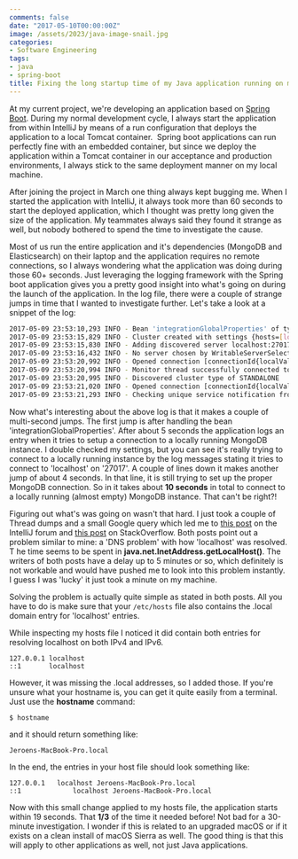 ```yaml
---
comments: false
date: "2017-05-10T00:00:00Z"
image: /assets/2023/java-image-snail.jpg
categories:
- Software Engineering
tags:
- java
- spring-boot
title: Fixing the long startup time of my Java application running on macOS Sierra
---
```


At my current project, we're developing an application based on [Spring Boot](https://projects.spring.io/spring-boot/). During my normal development cycle, I always start the application from within IntelliJ by means of a run configuration that deploys the application to a local Tomcat container.  Spring boot applications can run perfectly fine with an embedded container, but since we deploy the application within a Tomcat container in our acceptance and production environments, I always stick to the same deployment manner on my local machine.

After joining the project in March one thing always kept bugging me. When I started the application with IntelliJ, it always took more than 60 seconds to start the deployed application, which I thought was pretty long given the size of the application. My teammates always said they found it strange as well, but nobody bothered to spend the time to investigate the cause.

Most of us run the entire application and it's dependencies (MongoDB and Elasticsearch) on their laptop and the application requires no remote connections, so I always wondering what the application was doing during those 60+ seconds. Just leveraging the logging framework with the Spring boot application gives you a pretty good insight into what's going on during the launch of the application. In the log file, there were a couple of strange jumps in time that I wanted to investigate further. Let's take a look at a snippet of the log:

``` bash
2017-05-09 23:53:10,293 INFO - Bean 'integrationGlobalProperties' of type [class java.util.Properties] is not eligible for getting processed by all BeanPostProcessors (for example: not eligible for auto-proxying)
2017-05-09 23:53:15,829 INFO - Cluster created with settings {hosts=[localhost:27017], mode=MULTIPLE, requiredClusterType=UNKNOWN, serverSelectionTimeout='30000 ms', maxWaitQueueSize=500}
2017-05-09 23:53:15,830 INFO - Adding discovered server localhost:27017 to client view of cluster
2017-05-09 23:53:16,432 INFO - No server chosen by WritableServerSelector from cluster description ClusterDescription{type=UNKNOWN, connectionMode=MULTIPLE, serverDescriptions=[ServerDescription{address=localhost:27017, type=UNKNOWN, state=CONNECTING}]}. Waiting for 30000 ms before timing out
2017-05-09 23:53:20,992 INFO - Opened connection [connectionId{localValue:1, serverValue:45}] to localhost:27017
2017-05-09 23:53:20,994 INFO - Monitor thread successfully connected to server with description ServerDescription{address=localhost:27017, type=STANDALONE, state=CONNECTED, ok=true, version=ServerVersion{versionList=[3, 4, 2]}, minWireVersion=0, maxWireVersion=5, maxDocumentSize=16777216, roundTripTimeNanos=457426}
2017-05-09 23:53:20,995 INFO - Discovered cluster type of STANDALONE
2017-05-09 23:53:21,020 INFO - Opened connection [connectionId{localValue:2, serverValue:46}] to localhost:27017
2017-05-09 23:53:21,293 INFO - Checking unique service notification from repository: [text=]
```

Now what's interesting about the above log is that it makes a couple of multi-second jumps. The first jump is after handling the bean 'integrationGlobalProperties'. After about 5 seconds the application logs an entry when it tries to setup a connection to a locally running MongoDB instance. I double checked my settings, but you can see it's really trying to connect to a locally running instance by the log messages stating it tries to connect to 'localhost' on '27017'.
A couple of lines down it makes another jump of about 4 seconds. In that line, it is still trying to set up the proper MongoDB connection. So in it takes about **10 seconds** in total to connect to a locally running (almost empty) MongoDB instance. That can't be right?!

Figuring out what's was going on wasn't that hard. I just took a couple of Thread dumps and a small Google query which led me to [this post](https://youtrack.jetbrains.com/issue/IDEA-161967) on the IntelliJ forum and [this post](http://stackoverflow.com/questions/39636792/jvm-takes-a-long-time-to-resolve-ip-address-for-localhost/39698914#39698914) on StackOverflow. Both posts point out a problem similar to mine: a 'DNS problem' with how 'localhost' was resolved. T he time seems to be spent in **java.net.InetAddress.getLocalHost()**. The writers of both posts have a delay up to 5 minutes or so, which definitely is not workable and would have pushed me to look into this problem instantly. I guess I was 'lucky' it just took a minute on my machine.

Solving the problem is actually quite simple as stated in both posts. All you have to do is make sure that your `/etc/hosts` file also contains the .local domain entry for 'localhost' entries.

While inspecting my hosts file I noticed it did contain both entries for resolving localhost on both IPv4 and IPv6.

```
127.0.0.1 localhost
::1       localhost
```

However, it was missing the .local addresses, so I added those. If you're unsure what your hostname is, you can get it quite easily from a terminal. Just use the **hostname** command:

```$ hostname```

and it should return something like:

```
Jeroens-MacBook-Pro.local
```

In the end, the entries in your host file should look something like:

```
127.0.0.1   localhost Jeroens-MacBook-Pro.local
::1             localhost Jeroens-MacBook-Pro.local
```

Now with this small change applied to my hosts file, the application starts within 19 seconds. That **1/3** of the time it needed before! Not bad for a 30-minute investigation. I wonder if this is related to an upgraded macOS or if it exists on a clean install of macOS Sierra as well. The good thing is that this will apply to other applications as well, not just Java applications.
